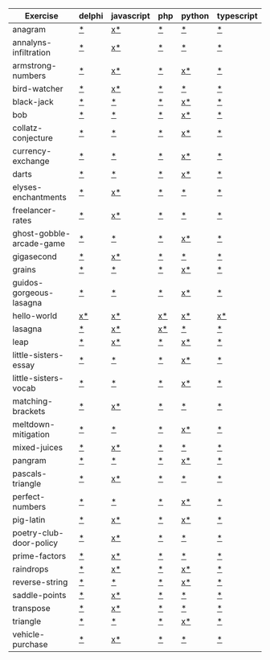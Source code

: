 | Exercise                 | delphi                                                                                | javascript                                                                                                            | php                                                                             | python                                                                                                          | typescript                                                                                    |
| ------------------------ | ------------------------------------------------------------------------------------- | --------------------------------------------------------------------------------------------------------------------- | ------------------------------------------------------------------------------- | --------------------------------------------------------------------------------------------------------------- | --------------------------------------------------------------------------------------------- |
| anagram                  | [\*](https://exercism.org/tracks/delphi/exercises/anagram)                            | [x](javascript/anagram)[\*](https://exercism.org/tracks/javascript/exercises/anagram)                                 | [\*](https://exercism.org/tracks/php/exercises/anagram)                         | [\*](https://exercism.org/tracks/python/exercises/anagram)                                                      | [\*](https://exercism.org/tracks/typescript/exercises/anagram)                                |
| annalyns-infiltration    | [\*](https://exercism.org/tracks/delphi/exercises/annalyns-infiltration)              | [x](javascript/annalyns-infiltration)[\*](https://exercism.org/tracks/javascript/exercises/annalyns-infiltration)     | [\*](https://exercism.org/tracks/php/exercises/annalyns-infiltration)           | [\*](https://exercism.org/tracks/python/exercises/annalyns-infiltration)                                        | [\*](https://exercism.org/tracks/typescript/exercises/annalyns-infiltration)                  |
| armstrong-numbers        | [\*](https://exercism.org/tracks/delphi/exercises/armstrong-numbers)                  | [x](javascript/armstrong-numbers)[\*](https://exercism.org/tracks/javascript/exercises/armstrong-numbers)             | [\*](https://exercism.org/tracks/php/exercises/armstrong-numbers)               | [x](python/armstrong-numbers)[\*](https://exercism.org/tracks/python/exercises/armstrong-numbers)               | [\*](https://exercism.org/tracks/typescript/exercises/armstrong-numbers)                      |
| bird-watcher             | [\*](https://exercism.org/tracks/delphi/exercises/bird-watcher)                       | [x](javascript/bird-watcher)[\*](https://exercism.org/tracks/javascript/exercises/bird-watcher)                       | [\*](https://exercism.org/tracks/php/exercises/bird-watcher)                    | [\*](https://exercism.org/tracks/python/exercises/bird-watcher)                                                 | [\*](https://exercism.org/tracks/typescript/exercises/bird-watcher)                           |
| black-jack               | [\*](https://exercism.org/tracks/delphi/exercises/black-jack)                         | [\*](https://exercism.org/tracks/javascript/exercises/black-jack)                                                     | [\*](https://exercism.org/tracks/php/exercises/black-jack)                      | [x](python/black-jack)[\*](https://exercism.org/tracks/python/exercises/black-jack)                             | [\*](https://exercism.org/tracks/typescript/exercises/black-jack)                             |
| bob                      | [\*](https://exercism.org/tracks/delphi/exercises/bob)                                | [\*](https://exercism.org/tracks/javascript/exercises/bob)                                                            | [\*](https://exercism.org/tracks/php/exercises/bob)                             | [x](python/bob)[\*](https://exercism.org/tracks/python/exercises/bob)                                           | [\*](https://exercism.org/tracks/typescript/exercises/bob)                                    |
| collatz-conjecture       | [\*](https://exercism.org/tracks/delphi/exercises/collatz-conjecture)                 | [\*](https://exercism.org/tracks/javascript/exercises/collatz-conjecture)                                             | [\*](https://exercism.org/tracks/php/exercises/collatz-conjecture)              | [x](python/collatz-conjecture)[\*](https://exercism.org/tracks/python/exercises/collatz-conjecture)             | [\*](https://exercism.org/tracks/typescript/exercises/collatz-conjecture)                     |
| currency-exchange        | [\*](https://exercism.org/tracks/delphi/exercises/currency-exchange)                  | [\*](https://exercism.org/tracks/javascript/exercises/currency-exchange)                                              | [\*](https://exercism.org/tracks/php/exercises/currency-exchange)               | [x](python/currency-exchange)[\*](https://exercism.org/tracks/python/exercises/currency-exchange)               | [\*](https://exercism.org/tracks/typescript/exercises/currency-exchange)                      |
| darts                    | [\*](https://exercism.org/tracks/delphi/exercises/darts)                              | [\*](https://exercism.org/tracks/javascript/exercises/darts)                                                          | [\*](https://exercism.org/tracks/php/exercises/darts)                           | [x](python/darts)[\*](https://exercism.org/tracks/python/exercises/darts)                                       | [\*](https://exercism.org/tracks/typescript/exercises/darts)                                  |
| elyses-enchantments      | [\*](https://exercism.org/tracks/delphi/exercises/elyses-enchantments)                | [x](javascript/elyses-enchantments)[\*](https://exercism.org/tracks/javascript/exercises/elyses-enchantments)         | [\*](https://exercism.org/tracks/php/exercises/elyses-enchantments)             | [\*](https://exercism.org/tracks/python/exercises/elyses-enchantments)                                          | [\*](https://exercism.org/tracks/typescript/exercises/elyses-enchantments)                    |
| freelancer-rates         | [\*](https://exercism.org/tracks/delphi/exercises/freelancer-rates)                   | [x](javascript/freelancer-rates)[\*](https://exercism.org/tracks/javascript/exercises/freelancer-rates)               | [\*](https://exercism.org/tracks/php/exercises/freelancer-rates)                | [\*](https://exercism.org/tracks/python/exercises/freelancer-rates)                                             | [\*](https://exercism.org/tracks/typescript/exercises/freelancer-rates)                       |
| ghost-gobble-arcade-game | [\*](https://exercism.org/tracks/delphi/exercises/ghost-gobble-arcade-game)           | [\*](https://exercism.org/tracks/javascript/exercises/ghost-gobble-arcade-game)                                       | [\*](https://exercism.org/tracks/php/exercises/ghost-gobble-arcade-game)        | [x](python/ghost-gobble-arcade-game)[\*](https://exercism.org/tracks/python/exercises/ghost-gobble-arcade-game) | [\*](https://exercism.org/tracks/typescript/exercises/ghost-gobble-arcade-game)               |
| gigasecond               | [\*](https://exercism.org/tracks/delphi/exercises/gigasecond)                         | [x](javascript/gigasecond)[\*](https://exercism.org/tracks/javascript/exercises/gigasecond)                           | [\*](https://exercism.org/tracks/php/exercises/gigasecond)                      | [\*](https://exercism.org/tracks/python/exercises/gigasecond)                                                   | [\*](https://exercism.org/tracks/typescript/exercises/gigasecond)                             |
| grains                   | [\*](https://exercism.org/tracks/delphi/exercises/grains)                             | [\*](https://exercism.org/tracks/javascript/exercises/grains)                                                         | [\*](https://exercism.org/tracks/php/exercises/grains)                          | [x](python/grains)[\*](https://exercism.org/tracks/python/exercises/grains)                                     | [\*](https://exercism.org/tracks/typescript/exercises/grains)                                 |
| guidos-gorgeous-lasagna  | [\*](https://exercism.org/tracks/delphi/exercises/guidos-gorgeous-lasagna)            | [\*](https://exercism.org/tracks/javascript/exercises/guidos-gorgeous-lasagna)                                        | [\*](https://exercism.org/tracks/php/exercises/guidos-gorgeous-lasagna)         | [x](python/guidos-gorgeous-lasagna)[\*](https://exercism.org/tracks/python/exercises/guidos-gorgeous-lasagna)   | [\*](https://exercism.org/tracks/typescript/exercises/guidos-gorgeous-lasagna)                |
| hello-world              | [x](delphi/hello-world)[\*](https://exercism.org/tracks/delphi/exercises/hello-world) | [x](javascript/hello-world)[\*](https://exercism.org/tracks/javascript/exercises/hello-world)                         | [x](php/hello-world)[\*](https://exercism.org/tracks/php/exercises/hello-world) | [x](python/hello-world)[\*](https://exercism.org/tracks/python/exercises/hello-world)                           | [x](typescript/hello-world)[\*](https://exercism.org/tracks/typescript/exercises/hello-world) |
| lasagna                  | [\*](https://exercism.org/tracks/delphi/exercises/lasagna)                            | [x](javascript/lasagna)[\*](https://exercism.org/tracks/javascript/exercises/lasagna)                                 | [x](php/lasagna)[\*](https://exercism.org/tracks/php/exercises/lasagna)         | [\*](https://exercism.org/tracks/python/exercises/lasagna)                                                      | [\*](https://exercism.org/tracks/typescript/exercises/lasagna)                                |
| leap                     | [\*](https://exercism.org/tracks/delphi/exercises/leap)                               | [x](javascript/leap)[\*](https://exercism.org/tracks/javascript/exercises/leap)                                       | [\*](https://exercism.org/tracks/php/exercises/leap)                            | [x](python/leap)[\*](https://exercism.org/tracks/python/exercises/leap)                                         | [\*](https://exercism.org/tracks/typescript/exercises/leap)                                   |
| little-sisters-essay     | [\*](https://exercism.org/tracks/delphi/exercises/little-sisters-essay)               | [\*](https://exercism.org/tracks/javascript/exercises/little-sisters-essay)                                           | [\*](https://exercism.org/tracks/php/exercises/little-sisters-essay)            | [x](python/little-sisters-essay)[\*](https://exercism.org/tracks/python/exercises/little-sisters-essay)         | [\*](https://exercism.org/tracks/typescript/exercises/little-sisters-essay)                   |
| little-sisters-vocab     | [\*](https://exercism.org/tracks/delphi/exercises/little-sisters-vocab)               | [\*](https://exercism.org/tracks/javascript/exercises/little-sisters-vocab)                                           | [\*](https://exercism.org/tracks/php/exercises/little-sisters-vocab)            | [x](python/little-sisters-vocab)[\*](https://exercism.org/tracks/python/exercises/little-sisters-vocab)         | [\*](https://exercism.org/tracks/typescript/exercises/little-sisters-vocab)                   |
| matching-brackets        | [\*](https://exercism.org/tracks/delphi/exercises/matching-brackets)                  | [x](javascript/matching-brackets)[\*](https://exercism.org/tracks/javascript/exercises/matching-brackets)             | [\*](https://exercism.org/tracks/php/exercises/matching-brackets)               | [\*](https://exercism.org/tracks/python/exercises/matching-brackets)                                            | [\*](https://exercism.org/tracks/typescript/exercises/matching-brackets)                      |
| meltdown-mitigation      | [\*](https://exercism.org/tracks/delphi/exercises/meltdown-mitigation)                | [\*](https://exercism.org/tracks/javascript/exercises/meltdown-mitigation)                                            | [\*](https://exercism.org/tracks/php/exercises/meltdown-mitigation)             | [x](python/meltdown-mitigation)[\*](https://exercism.org/tracks/python/exercises/meltdown-mitigation)           | [\*](https://exercism.org/tracks/typescript/exercises/meltdown-mitigation)                    |
| mixed-juices             | [\*](https://exercism.org/tracks/delphi/exercises/mixed-juices)                       | [x](javascript/mixed-juices)[\*](https://exercism.org/tracks/javascript/exercises/mixed-juices)                       | [\*](https://exercism.org/tracks/php/exercises/mixed-juices)                    | [\*](https://exercism.org/tracks/python/exercises/mixed-juices)                                                 | [\*](https://exercism.org/tracks/typescript/exercises/mixed-juices)                           |
| pangram                  | [\*](https://exercism.org/tracks/delphi/exercises/pangram)                            | [\*](https://exercism.org/tracks/javascript/exercises/pangram)                                                        | [\*](https://exercism.org/tracks/php/exercises/pangram)                         | [x](python/pangram)[\*](https://exercism.org/tracks/python/exercises/pangram)                                   | [\*](https://exercism.org/tracks/typescript/exercises/pangram)                                |
| pascals-triangle         | [\*](https://exercism.org/tracks/delphi/exercises/pascals-triangle)                   | [x](javascript/pascals-triangle)[\*](https://exercism.org/tracks/javascript/exercises/pascals-triangle)               | [\*](https://exercism.org/tracks/php/exercises/pascals-triangle)                | [\*](https://exercism.org/tracks/python/exercises/pascals-triangle)                                             | [\*](https://exercism.org/tracks/typescript/exercises/pascals-triangle)                       |
| perfect-numbers          | [\*](https://exercism.org/tracks/delphi/exercises/perfect-numbers)                    | [\*](https://exercism.org/tracks/javascript/exercises/perfect-numbers)                                                | [\*](https://exercism.org/tracks/php/exercises/perfect-numbers)                 | [x](python/perfect-numbers)[\*](https://exercism.org/tracks/python/exercises/perfect-numbers)                   | [\*](https://exercism.org/tracks/typescript/exercises/perfect-numbers)                        |
| pig-latin                | [\*](https://exercism.org/tracks/delphi/exercises/pig-latin)                          | [x](javascript/pig-latin)[\*](https://exercism.org/tracks/javascript/exercises/pig-latin)                             | [\*](https://exercism.org/tracks/php/exercises/pig-latin)                       | [x](python/pig-latin)[\*](https://exercism.org/tracks/python/exercises/pig-latin)                               | [\*](https://exercism.org/tracks/typescript/exercises/pig-latin)                              |
| poetry-club-door-policy  | [\*](https://exercism.org/tracks/delphi/exercises/poetry-club-door-policy)            | [x](javascript/poetry-club-door-policy)[\*](https://exercism.org/tracks/javascript/exercises/poetry-club-door-policy) | [\*](https://exercism.org/tracks/php/exercises/poetry-club-door-policy)         | [\*](https://exercism.org/tracks/python/exercises/poetry-club-door-policy)                                      | [\*](https://exercism.org/tracks/typescript/exercises/poetry-club-door-policy)                |
| prime-factors            | [\*](https://exercism.org/tracks/delphi/exercises/prime-factors)                      | [x](javascript/prime-factors)[\*](https://exercism.org/tracks/javascript/exercises/prime-factors)                     | [\*](https://exercism.org/tracks/php/exercises/prime-factors)                   | [\*](https://exercism.org/tracks/python/exercises/prime-factors)                                                | [\*](https://exercism.org/tracks/typescript/exercises/prime-factors)                          |
| raindrops                | [\*](https://exercism.org/tracks/delphi/exercises/raindrops)                          | [x](javascript/raindrops)[\*](https://exercism.org/tracks/javascript/exercises/raindrops)                             | [\*](https://exercism.org/tracks/php/exercises/raindrops)                       | [x](python/raindrops)[\*](https://exercism.org/tracks/python/exercises/raindrops)                               | [\*](https://exercism.org/tracks/typescript/exercises/raindrops)                              |
| reverse-string           | [\*](https://exercism.org/tracks/delphi/exercises/reverse-string)                     | [\*](https://exercism.org/tracks/javascript/exercises/reverse-string)                                                 | [\*](https://exercism.org/tracks/php/exercises/reverse-string)                  | [x](python/reverse-string)[\*](https://exercism.org/tracks/python/exercises/reverse-string)                     | [\*](https://exercism.org/tracks/typescript/exercises/reverse-string)                         |
| saddle-points            | [\*](https://exercism.org/tracks/delphi/exercises/saddle-points)                      | [x](javascript/saddle-points)[\*](https://exercism.org/tracks/javascript/exercises/saddle-points)                     | [\*](https://exercism.org/tracks/php/exercises/saddle-points)                   | [\*](https://exercism.org/tracks/python/exercises/saddle-points)                                                | [\*](https://exercism.org/tracks/typescript/exercises/saddle-points)                          |
| transpose                | [\*](https://exercism.org/tracks/delphi/exercises/transpose)                          | [x](javascript/transpose)[\*](https://exercism.org/tracks/javascript/exercises/transpose)                             | [\*](https://exercism.org/tracks/php/exercises/transpose)                       | [\*](https://exercism.org/tracks/python/exercises/transpose)                                                    | [\*](https://exercism.org/tracks/typescript/exercises/transpose)                              |
| triangle                 | [\*](https://exercism.org/tracks/delphi/exercises/triangle)                           | [\*](https://exercism.org/tracks/javascript/exercises/triangle)                                                       | [\*](https://exercism.org/tracks/php/exercises/triangle)                        | [x](python/triangle)[\*](https://exercism.org/tracks/python/exercises/triangle)                                 | [\*](https://exercism.org/tracks/typescript/exercises/triangle)                               |
| vehicle-purchase         | [\*](https://exercism.org/tracks/delphi/exercises/vehicle-purchase)                   | [x](javascript/vehicle-purchase)[\*](https://exercism.org/tracks/javascript/exercises/vehicle-purchase)               | [\*](https://exercism.org/tracks/php/exercises/vehicle-purchase)                | [\*](https://exercism.org/tracks/python/exercises/vehicle-purchase)                                             | [\*](https://exercism.org/tracks/typescript/exercises/vehicle-purchase)                       |
